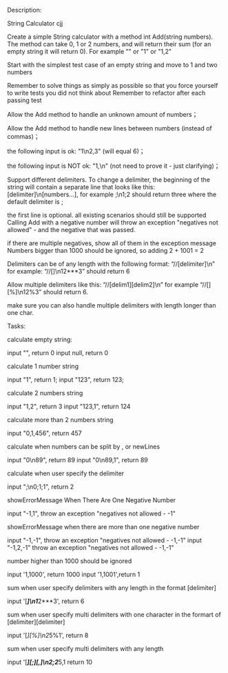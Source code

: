 Description:

String Calculator cjj

Create a simple String calculator with a method int Add(string numbers). The method can take 0, 1 or 2 numbers, and will return their sum (for an empty string it will return 0). For example "" or "1" or "1,2"

Start with the simplest test case of an empty string and move to 1 and two numbers

Remember to solve things as simply as possible so that you force yourself to write tests you did not think about
Remember to refactor after each passing test

Allow the Add method to handle an unknown amount of numbers；

Allow the Add method to handle new lines between numbers (instead of commas)；

the following input is ok: "1\n2,3" (will equal 6)；

the following input is NOT ok: "1,\n" (not need to prove it - just clarifying)；

Support different delimiters. To change a delimiter, the beginning of the string will contain a separate line that looks like this: [delimiter]\n[numbers...], for example ;\n1;2 should return three where the default delimiter is ; 

the first line is optional. all existing scenarios should still be supported
Calling Add with a negative number will throw an exception "negatives not allowed" - and the negative that was passed.

if there are multiple negatives, show all of them in the exception message
Numbers bigger than 1000 should be ignored, so adding 2 + 1001 = 2

Delimiters can be of any length with the following format: “//[delimiter]\n” for example: “//[]\n12***3” should return 6

Allow multiple delimiters like this: “//[delim1][delim2]\n” for example “//[][%]\n12%3” should return 6.

make sure you can also handle multiple delimiters with length longer than one char.

Tasks:

calculate empty string:

input "", return 0
input null, return 0

calculate 1 number string

input "1", return 1;
input "123", return 123;

calculate 2 numbers string

input "1,2", return 3
input "123,1", return 124

calculate more than 2 numbers string

input "0,1,456", return 457

calculate when numbers can be split by , or newLines

input "0\n89", return 89
input "0\n89,1", return 89

calculate when user specify the delimiter

input ";\n0;1;1", return 2

showErrorMessage When There Are One Negative Number

input "-1,1", throw an exception "negatives not allowed - -1"

showErrorMessage when there are more than one negative number

input "-1,-1", throw an exception "negatives not allowed - -1,-1"
input "-1,2,-1" throw an exception "negatives not allowed - -1,-1"

number higher than 1000 should be ignored

input '1,1000', return 1000
input '1,1001',return 1

sum when user specify delimiters with any length in the format [delimiter]

input '[***]\n1***2***3', return 6

sum when user specify multi delimiters with one character in the formart of [delimiter][delimiter]

input '[*][%]\n2*5%1', return 8

sum when user specify multi delimiters with any length

input '[***][;][,]\n2;2***5,1 return 10
